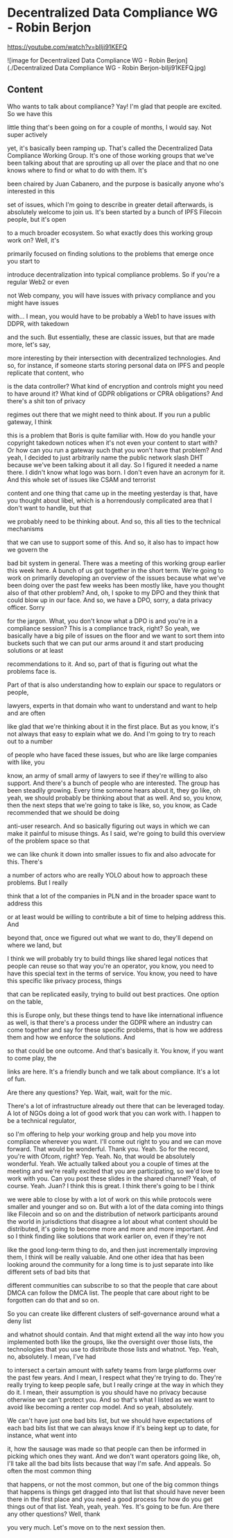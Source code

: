 
# Decentralized Data Compliance WG - Robin Berjon

<https://youtube.com/watch?v=bIlji91KEFQ>

![image for Decentralized Data Compliance WG - Robin Berjon](./Decentralized Data Compliance WG - Robin Berjon-bIlji91KEFQ.jpg)

## Content

Who wants to talk about compliance? Yay! I'm glad that people are excited. So we have this

little thing that's been going on for a couple of months, I would say. Not super actively

yet, it's basically been ramping up. That's called the Decentralized Data Compliance Working Group. It's one of those working groups that we've been talking about that are sprouting up all over the place and that no one knows where to find or what to do with them. It's

been chaired by Juan Cabanero, and the purpose is basically anyone who's interested in this

set of issues, which I'm going to describe in greater detail afterwards, is absolutely welcome to join us. It's been started by a bunch of IPFS Filecoin people, but it's open

to a much broader ecosystem. So what exactly does this working group work on? Well, it's

primarily focused on finding solutions to the problems that emerge once you start to

introduce decentralization into typical compliance problems. So if you're a regular Web2 or even

not Web company, you will have issues with privacy compliance and you might have issues

with... I mean, you would have to be probably a Web1 to have issues with DDPR, with takedown

and the such. But essentially, these are classic issues, but that are made more, let's say,

more interesting by their intersection with decentralized technologies. And so, for instance,
if someone starts storing personal data on IPFS and people replicate that content, who

is the data controller? What kind of encryption and controls might you need to have around
it? What kind of GDPR obligations or CPRA obligations? And there's a shit ton of privacy

regimes out there that we might need to think about. If you run a public gateway, I think

this is a problem that Boris is quite familiar with. How do you handle your copyright takedown
notices when it's not even your content to start with? Or how can you run a gateway such that you won't have that problem? And yeah, I decided to just arbitrarily name the public
network slash DHT because we've been talking about it all day. So I figured it needed a
name there. I didn't know what logo was born. I don't even have an acronym for it. And this whole set of issues like CSAM and terrorist

content and one thing that came up in the meeting yesterday is that, have you thought about libel, which is a horrendously complicated area that I don't want to handle, but that

we probably need to be thinking about. And so, this all ties to the technical mechanisms

that we can use to support some of this. And so, it also has to impact how we govern the

bad bit system in general. There was a meeting of this working group earlier this week here. A bunch of us got
together in the short term. We're going to work on primarily developing an overview of
the issues because what we've been doing over the past few weeks has been mostly like, have
you thought also of that other problem? And, oh, I spoke to my DPO and they think that
could blow up in our face. And so, we have a DPO, sorry, a data privacy officer. Sorry

for the jargon. What, you don't know what a DPO is and you're in a compliance session?
This is a compliance track, right? So yeah, we basically have a big pile of issues on the floor and we want to sort them into
buckets such that we can put our arms around it and start producing solutions or at least

recommendations to it. And so, part of that is figuring out what the problems face is.

Part of that is also understanding how to explain our space to regulators or people,

lawyers, experts in that domain who want to understand and want to help and are often

like glad that we're thinking about it in the first place. But as you know, it's not
always that easy to explain what we do. And I'm going to try to reach out to a number

of people who have faced these issues, but who are like large companies with like, you

know, an army of small army of lawyers to see if they're willing to also support. And
there's a bunch of people who are interested. The group has been steadily growing. Every time someone hears about it, they go like, oh yeah, we should probably be thinking about that as well. And so, you know, then the next steps that
we're going to take is like, so, you know, as Cade recommended that we should be doing

anti-user research. And so basically figuring out ways in which we can make it painful to misuse things. As I said, we're going to build this overview of the problem space so that

we can like chunk it down into smaller issues to fix and also advocate for this. There's

a number of actors who are really YOLO about how to approach these problems. But I really

think that a lot of the companies in PLN and in the broader space want to address this

or at least would be willing to contribute a bit of time to helping address this. And

beyond that, once we figured out what we want to do, they'll depend on where we land, but

I think we will probably try to build things like shared legal notices that people can reuse so that way you're an operator, you know, you need to have this special text in the terms of service. You know, you need to have this specific like privacy process, things

that can be replicated easily, trying to build out best practices. One option on the table,

this is Europe only, but these things tend to have like international influence as well, is that there's a process under the GDPR where an industry can come together and say for these specific problems, that is how we address them and how we enforce the solutions. And

so that could be one outcome. And that's basically it. You know, if you want to come play, the

links are here. It's a friendly bunch and we talk about compliance. It's a lot of fun.

Are there any questions? Yep. Wait, wait, wait for the mic.

There's a lot of infrastructure already out there that can be leveraged today. A lot of NGOs doing a lot of good work that you can work with. I happen to be a technical regulator,

so I'm offering to help your working group and help you move into compliance wherever you want. I'll come out right to you and we can move forward. That would be wonderful. Thank you. Yeah. So for the record, you're with Ofcom, right?
Yep. Yeah. No, that would be absolutely wonderful. Yeah. We actually talked about you a couple
of times at the meeting and we're really excited that you are participating, so we'd love to work with you. Can you post these slides in the shared channel? Yeah, of course. Yeah. Juan? I think this is great. I think there's going to be I think

we were able to close by with a lot of work on this while protocols were smaller and younger
and so on. But with a lot of the data coming into things like Filecoin and so on and the
distribution of network participants around the world in jurisdictions that disagree a
lot about what content should be distributed, it's going to become more and more and more
important. And so I think finding like solutions that work earlier on, even if they're not

like the good long-term thing to do, and then just incrementally improving them, I think will be really valuable. And one other idea that has been looking around the community for a long time is to just separate into like different sets of bad bits that

different communities can subscribe to so that the people that care about DMCA can follow the DMCA list. The people that care about right to be forgotten can do that and so on.

So you can create like different clusters of self-governance around what a deny list

and whatnot should contain. And that might extend all the way into how you implemented
both like the groups, like the oversight over those lists, the technologies that you use
to distribute those lists and whatnot. Yep. Yeah, no, absolutely. I mean, I've had

to intersect a certain amount with safety teams from large platforms over the past few
years. And I mean, I respect what they're trying to do. They're really trying to keep people safe, but I really cringe at the way in which they do it. I mean, their assumption
is you should have no privacy because otherwise we can't protect you. And so that's what I
listed as we want to avoid like becoming a renter cop model. And so yeah, absolutely.

We can't have just one bad bits list, but we should have expectations of each bad bits list that we can always know if it's being kept up to date, for instance, what went into

it, how the sausage was made so that people can then be informed in picking which ones they want. And we don't want operators going like, oh, I'll take all the bad bits lists because that way I'm safe. And appeals. So often the most common thing

that happens, or not the most common, but one of the big common things that happens is things get dragged into that list that should have never been there in the first place and you need a good process for how do you get things out of that list. Yeah, yeah, yeah. Yes. It's going to be fun. Are there any other questions? Well, thank

you very much. Let's move on to the next session then.

